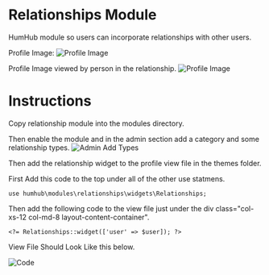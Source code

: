 # Relationships Module

HumHub module so users can incorporate relationships with other users. 

Profile Image:
![Profile Image](https://github.com/jeremiahtenbrink/relationships/blob/master/resources/screen-shots/Profile.JPG "Profile View")

Profile Image viewed by person in the relationship. 
![Profile Image](https://github.com/jeremiahtenbrink/relationships/blob/master/resources/screen-shots/ProfileViewAsAnotherPerson.JPG "Profile View")

# Instructions

Copy relationship module into the modules directory. 

Then enable the module and in the admin section add a category and some relationship types. 
![Admin Add Types](https://github.com/jeremiahtenbrink/relationships/blob/master/resources/screen-shots/AdminCreateType.JPG "Create Relationship Types")

Then add the relationship widget to the profile view file in the themes folder. 

First Add this code to the top under all of the other use statmens. 

```
use humhub\modules\relationships\widgets\Relationships;
```

Then add the following code to the view file just under the div class="col-xs-12 col-md-8 layout-content-container". 

```
<?= Relationships::widget(['user' => $user]); ?>
```

View File Should Look Like this below. 

![Code](https://github.com/jeremiahtenbrink/relationships/blob/master/resources/screen-shots/Code.JPG "Code Example")
